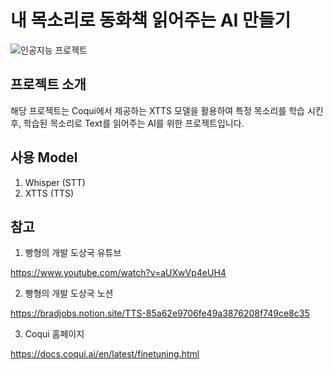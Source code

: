 # 내 목소리로 동화책 읽어주는 AI 만들기

![인공지능 프로젝트](https://github.com/user-attachments/assets/35ca9f49-8e1f-497f-a273-6f8b026a1764)


## 프로젝트 소개
해당 프로젝트는 Coqui에서 제공하는 XTTS 모델을 활용하여 특정 목소리를 학습 시킨 후, 학습된 목소리로 Text를 읽어주는 AI를 위한 프로젝트입니다. 

## 사용 Model
1. Whisper (STT)
2. XTTS (TTS)

## 참고

1. 빵형의 개발 도상국 유튜브
   
https://www.youtube.com/watch?v=aUXwVp4eUH4

2. 빵형의 개발 도상국 노션
   
https://bradjobs.notion.site/TTS-85a62e9706fe49a3876208f749ce8c35

3. Coqui 홈페이지
   
https://docs.coqui.ai/en/latest/finetuning.html

